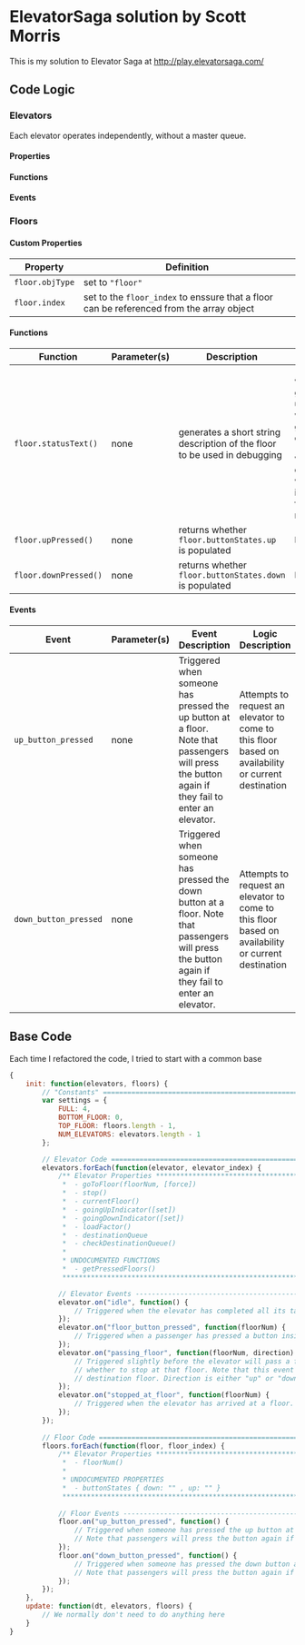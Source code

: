 # ElevatorSaga solution by Scott Morris

This is my solution to Elevator Saga at http://play.elevatorsaga.com/

## Code Logic
### Elevators
Each elevator operates independently, without a master queue.

#### Properties

#### Functions

#### Events

### Floors

#### Custom Properties
| Property | Definition |
| -------- | ---------- |
| `floor.objType` | set to `"floor"` |
| `floor.index` | set to the `floor_index` to enssure that a floor can be referenced from the array object |

#### Functions
| Function | Parameter(s) | Description | Returns |
| -------- | ------------ | ----------- | ------- |
| `floor.statusText()` | none | generates a short string description of the floor to be used in debugging | `[F#^]` when going up, `[F#v]` when going down, `[F#_]` when no direction, where `#` is the floor number |
| `floor.upPressed()` | none | returns whether `floor.buttonStates.up` is populated | `boolean` |
| `floor.downPressed()` | none | returns whether `floor.buttonStates.down` is populated | `boolean` |

#### Events
| Event | Parameter(s) | Event Description | Logic Description |
| ----- | ------------ | ----------------- | ----------------- |
| `up_button_pressed` | none | Triggered when someone has pressed the up button at a floor. Note that passengers will press the button again if they fail to enter an elevator. | Attempts to request an elevator to come to this floor based on availability or current destination |
| `down_button_pressed` | none | Triggered when someone has pressed the down button at a floor. Note that passengers will press the button again if they fail to enter an elevator. | Attempts to request an elevator to come to this floor based on availability or current destination |

## Base Code
Each time I refactored the code, I tried to start with a common base

```javascript
{
    init: function(elevators, floors) {
        // "Constants" =========================================================
        var settings = {
            FULL: 4,
            BOTTOM_FLOOR: 0,
            TOP_FLOOR: floors.length - 1,
            NUM_ELEVATORS: elevators.length - 1
        };

        // Elevator Code =======================================================
        elevators.forEach(function(elevator, elevator_index) {
            /** Elevator Properties ********************************************
             *  - goToFloor(floorNum, [force])
             *  - stop()
             *  - currentFloor()
             *  - goingUpIndicator([set])
             *  - goingDownIndicator([set])
             *  - loadFactor()
             *  - destinationQueue
             *  - checkDestinationQueue()
             *
             * UNDOCUMENTED FUNCTIONS
             *  - getPressedFloors()
             ******************************************************************/

            // Elevator Events -------------------------------------------------
            elevator.on("idle", function() {
                // Triggered when the elevator has completed all its tasks and is not doing anything.
            });
            elevator.on("floor_button_pressed", function(floorNum) {
                // Triggered when a passenger has pressed a button inside the elevator.
            });
            elevator.on("passing_floor", function(floorNum, direction) {
                // Triggered slightly before the elevator will pass a floor. A good time to decide 
                // whether to stop at that floor. Note that this event is not triggered for the 
                // destination floor. Direction is either "up" or "down".
            });
            elevator.on("stopped_at_floor", function(floorNum) {
                // Triggered when the elevator has arrived at a floor.
            });
        });
        
        // Floor Code ==========================================================
        floors.forEach(function(floor, floor_index) {
            /** Elevator Properties ********************************************
             *  - floorNum()
             *
             * UNDOCUMENTED PROPERTIES
             *  - buttonStates { down: "" , up: "" }
             ******************************************************************/
            
            // Floor Events ----------------------------------------------------
            floor.on("up_button_pressed", function() {
                // Triggered when someone has pressed the up button at a floor. 
                // Note that passengers will press the button again if they fail to enter an elevator.
            });
            floor.on("down_button_pressed", function() {
                // Triggered when someone has pressed the down button at a floor. 
                // Note that passengers will press the button again if they fail to enter an elevator.
            });
        });
    },
    update: function(dt, elevators, floors) {
        // We normally don't need to do anything here
    }
}
```
